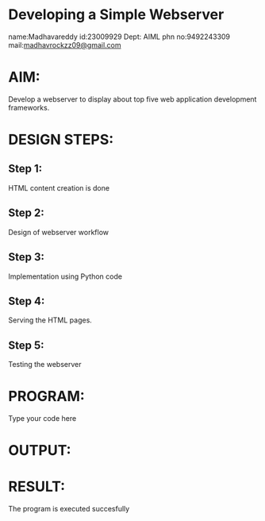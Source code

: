 # Developing a Simple Webserver
name:Madhavareddy
id:23009929
Dept: AIML
phn no:9492243309
mail:madhavrockzz09@gmail.com
# AIM:

Develop a webserver to display about top five web application development frameworks.

# DESIGN STEPS:

## Step 1:

HTML content creation is done

## Step 2:

Design of webserver workflow

## Step 3:

Implementation using Python code

## Step 4:

Serving the HTML pages.

## Step 5:

Testing the webserver
# PROGRAM:
Type your code here
# OUTPUT:

# RESULT:

The program is executed succesfully
